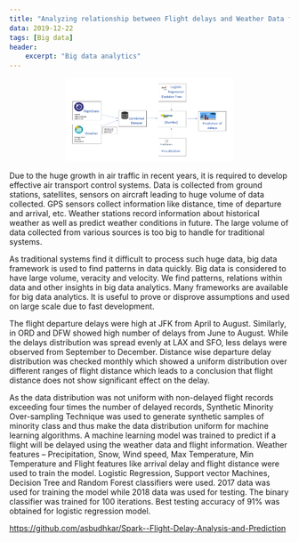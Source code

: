 ```yaml
---
title: "Analyzing relationship between Flight delays and Weather Data for different US airports"
data: 2019-12-22
tags: [Big data]
header:
    excerpt: "Big data analytics"
---
```

<p class="aligncenter">
    <img src="/images/flight_delays.png" width="300" height="150"/>
</p>

<style>
.aligncenter {
    text-align: center;
}
</style>

Due to the huge growth in air traffic in recent years, it is required to develop effective air transport control systems. Data is collected from ground stations, satellites, sensors on aircraft leading to huge volume of data collected. GPS sensors collect information like distance, time of departure and arrival, etc. Weather stations record information about historical weather as well as predict weather conditions in future. The large volume of data collected from various sources is too big to handle for traditional systems.

As traditional systems find it difficult to process such huge data, big data framework is used to find patterns in data quickly. Big data is considered to have large volume, veracity and velocity. We find patterns, relations within data and other insights in big data analytics. Many frameworks are available for big data analytics. It is useful to prove or disprove assumptions and used on large scale due to fast development.

The flight departure delays were high at JFK from April to August. Similarly, in ORD and DFW showed high number of delays from June to August. While the delays distribution was spread evenly at LAX and SFO, less delays were observed from September to December. Distance wise departure delay distribution was checked monthly which showed a uniform distribution over different ranges of flight distance which leads to a conclusion that flight distance does not show significant effect on the delay.       

As the data distribution was not uniform with non-delayed flight records exceeding four times the number of delayed records, Synthetic Minority Over-sampling Technique was used to generate synthetic samples of minority class and thus make the data distribution uniform for machine learning algorithms. A machine learning model was trained to predict if a flight will be delayed using the weather data and flight information. Weather features – Precipitation, Snow, Wind speed, Max Temperature, Min Temperature and Flight features like arrival delay and flight distance were used to train the model. Logistic Regression, Support vector Machines, Decision Tree and Random Forest classifiers were used.  2017 data was used for training the model while 2018 data was used for testing. The binary classifier was trained for 100 iterations. Best testing accuracy of 91% was obtained for logistic regression model.

<a href> https://github.com/asbudhkar/Spark--Flight-Delay-Analysis-and-Prediction
